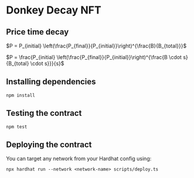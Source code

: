 # Donkey Decay NFT

## Price time decay

$P = P_{initial} \left(\frac{P_{final}}{P_{initial}}\right)^{\frac{B}{B_{total}}}$

$P = \frac{P_{initial} \left(\frac{P_{final}}{P_{initial}}\right)^{\frac{B \cdot s}{B_{total} \cdot s}}}{s}$

## Installing dependencies

```
npm install
```

## Testing the contract

```
npm test
```

## Deploying the contract

You can target any network from your Hardhat config using:

```
npx hardhat run --network <network-name> scripts/deploy.ts
```
